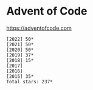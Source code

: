 # Advent of Code

https://adventofcode.com

    [2022] 50*
    [2021] 50*
    [2020] 50*
    [2019] 37*
    [2018] 15*
    [2017]    
    [2016]    
    [2015] 35*
    Total stars: 237*
